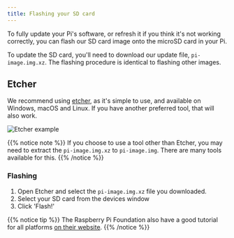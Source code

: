 ```yaml
---
title: Flashing your SD card
---
```


To fully update your Pi's software, or refresh it if you think it's not working correctly, you can flash our SD card image onto the microSD card in your Pi. 

To update the SD card, you'll need to download our update file, `pi-image.img.xz`. The flashing procedure is identical to flashing other images.

## Etcher
We recommend using [etcher](https://etcher.io), as it's simple to use, and available on Windows, macOS and Linux. If you have another preferred tool, that will also work.
 
![Etcher example](https://etcher.io/static/screenshot.gif)

{{% notice note %}}
If you choose to use a tool other than Etcher, you may need to extract the `pi-image.img.xz` to `pi-image.img`. There are many tools available for this.
{{% /notice %}}

### Flashing

1. Open Etcher and select the `pi-image.img.xz` file you downloaded.
2. Select your SD card from the devices window
3. Click 'Flash!'

{{% notice tip %}}
The Raspberry Pi Foundation also have a good tutorial for all platforms [on their website](https://www.raspberrypi.org/documentation/installation/installing-images/).
{{% /notice %}}

